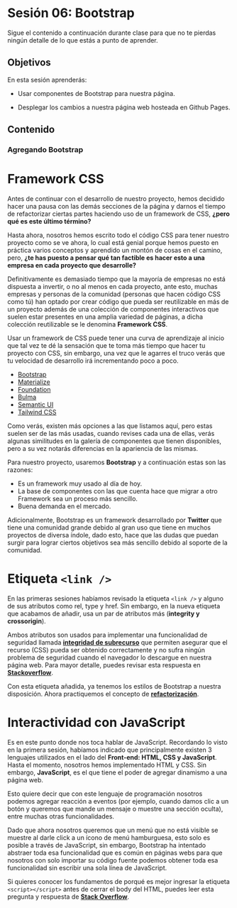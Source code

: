 # Sesión 06: Bootstrap

Sigue el contenido a continuación durante clase para que no te pierdas ningún
detalle de lo que estás a punto de aprender.

## Objetivos

En esta sesión aprenderás:

- Usar componentes de Bootstrap para nuestra página.



- Desplegar los cambios a nuestra página web hosteada en Github Pages.

## Contenido

### Agregando Bootstrap

# Framework CSS

Antes de continuar con el desarrollo de nuestro proyecto, hemos decidido hacer una pausa con las demás secciones de la página y darnos el tiempo de refactorizar ciertas partes haciendo uso de un framework de CSS, **¿pero qué es este último término?**

Hasta ahora, nosotros hemos escrito todo el código CSS para tener nuestro proyecto como se ve ahora, lo cual está genial porque hemos puesto en práctica varios conceptos y aprendido un montón de cosas en el camino, pero, **¿te has puesto a pensar qué tan factible es hacer esto a una empresa en cada proyecto que desarrolle?**

Definitivamente es demasiado tiempo que la mayoría de empresas no está dispuesta a invertir, o no al menos en cada proyecto, ante esto, muchas empresas y personas de la comunidad (personas que hacen código CSS como tú) han optado por crear código que pueda ser reutilizable en más de un proyecto además de una colección de componentes interactivos que suelen estar presentes en una amplia variedad de páginas, a dicha colección reutilizable se le denomina **Framework CSS**.

Usar un framework de CSS puede tener una curva de aprendizaje al inicio que tal vez te dé la sensación que te toma más tiempo que hacer tu proyecto con CSS, sin embargo, una vez que le agarres el truco verás que tu velocidad de desarrollo irá incrementando poco a poco.

+ [Bootstrap](https://getbootstrap.com/)
+ [Materialize](https://materializecss.com/)
+ [Foundation](https://get.foundation/)
+ [Bulma](https://bulma.io/)
+ [Semantic UI](https://semantic-ui.com/)
+ [Tailwind CSS](https://tailwindcss.com/)

Como verás, existen más opciones a las que listamos aquí, pero estas suelen ser de las más usadas, cuando revises cada una de ellas, verás algunas similitudes en la galería de componentes que tienen disponibles, pero a su vez notarás diferencias en la apariencia de las mismas.

Para nuestro proyecto, usaremos **Bootstrap** y a continuación estas son las razones:

+ Es un framework muy usado al día de hoy.
+ La base de componentes con las que cuenta hace que migrar a otro Framework sea un proceso más sencillo.
+ Buena demanda en el mercado.

Adicionalmente, Bootstrap es un framework desarrollado por **Twitter** que tiene una comunidad grande debido al gran uso que tiene en muchos proyectos de diversa índole, dado esto, hace que las dudas que puedan surgir para lograr ciertos objetivos sea más sencillo debido al soporte de la comunidad.

# Etiqueta `<link />`

En las primeras sesiones habíamos revisado la etiqueta `<link />` y alguno de sus atributos como rel, type y href. Sin embargo, en la nueva etiqueta que acabamos de añadir, usa un par de atributos más (**integrity y crossorigin**).

Ambos atributos son usados para implementar una funcionalidad de seguridad llamada [**integridad de subrecurso**](https://developer.mozilla.org/en-US/docs/Web/Security/Subresource_Integrity) que permiten asegurar que el recurso (CSS) pueda ser obtenido correctamente y no sufra ningún problema de seguridad cuando el navegador lo descargue en nuestra página web.
Para mayor detalle, puedes revisar esta respuesta en [**Stackoverflow**](https://stackoverflow.com/questions/32039568/what-are-the-integrity-and-crossorigin-attributes).

Con esta etiqueta añadida, ya tenemos los estilos de Bootstrap a nuestra disposición. Ahora practiquemos el concepto de [**refactorización**](https://blog.ahierro.es/refactorizacion-de-codigo/).

# Interactividad con JavaScript

Es en este punto donde nos toca hablar de JavaScript.
Recordando lo visto en la primera sesión, habíamos indicado que principalmente existen 3 lenguajes utilizados en el lado del **Front-end: HTML, CSS y JavaScript**. Hasta el momento, nosotros hemos implementado HTML y CSS. Sin embargo, **JavaScript**, es el que tiene el poder de agregar dinamismo a una página web.

Esto quiere decir que con este lenguaje de programación nosotros podemos agregar reacción a eventos (por ejemplo, cuando damos clic a un botón y queremos que mande un mensaje o muestre una sección oculta), entre muchas otras funcionalidades.

Dado que ahora nosotros queremos que un menú que no está visible se muestre al darle click a un ícono de menú hamburguesa, esto solo es posible a través de JavaScript, sin embargo, Bootstrap ha intentado abstraer toda esa funcionalidad que es común en páginas webs para que nosotros con solo importar su código fuente podemos obtener toda esa funcionalidad sin escribir una sola línea de JavaScript.

Si quieres conocer los fundamentos de porqué es mejor ingresar la etiqueta `<script></script>` antes de cerrar el body del HTML, puedes leer esta pregunta y respuesta de [**Stack Overflow**](https://es.stackoverflow.com/questions/25088/cuál-es-el-mejor-lugar-para-colocar-los-tag-scripts-src-en-html).
